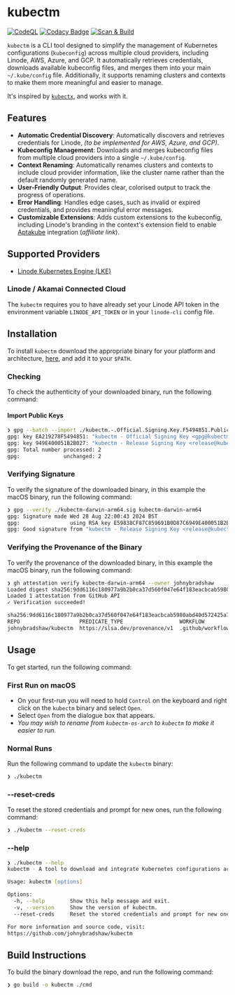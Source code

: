 # kubectm

[![CodeQL](https://github.com/johnybradshaw/kubectm/actions/workflows/github-code-scanning/codeql/badge.svg)](https://github.com/johnybradshaw/kubectm/actions/workflows/github-code-scanning/codeql) [![Codacy Badge](https://app.codacy.com/project/badge/Grade/6b136cf3913f4f08a62ad67ff78de949)](https://app.codacy.com/gh/johnybradshaw/kubectm/dashboard?utm_source=gh&utm_medium=referral&utm_content=&utm_campaign=Badge_grade) [![Scan & Build](https://github.com/johnybradshaw/kubectm/actions/workflows/build.yml/badge.svg)](https://github.com/johnybradshaw/kubectm/actions/workflows/build.yml)

`kubectm` is a CLI tool designed to simplify the management of Kubernetes configurations (`kubeconfig`) across multiple cloud providers, including Linode, AWS, Azure, and GCP. It automatically retrieves credentials, downloads available kubeconfig files, and merges them into your main `~/.kube/config` file. Additionally, it supports renaming clusters and contexts to make them more meaningful and easier to manage.

It's inspired by [`kubectx`](https://github.com/ahmetb/kubectx), and works with it.

## Features

- **Automatic Credential Discovery**: Automatically discovers and retrieves credentials for Linode, *(to be implemented for AWS, Azure, and GCP)*.
- **Kubeconfig Management**: Downloads and merges kubeconfig files from multiple cloud providers into a single `~/.kube/config`.
- **Context Renaming**: Automatically renames clusters and contexts to include cloud provider information, like the cluster name rather than the default randomly generated name.
- **User-Friendly Output**: Provides clear, colorised output to track the progress of operations.
- **Error Handling**: Handles edge cases, such as invalid or expired credentials, and provides meaningful error messages.
- **Customizable Extensions**: Adds custom extensions to the kubeconfig, including Linode's branding in the context's extension field to enable [Aptakube](https://aptakube.com/?ref=johnybradshaw) integration (*affiliate link*).

## Supported Providers

- [Linode Kubernetes Engine (LKE)](https://www.linode.com/products/kubernetes/?utm_medium=website&utm_source=github-johnybradshaw)

### Linode / Akamai Connected Cloud

The `kubectm` requires you to have already set your Linode API token in the environment variable `LINODE_API_TOKEN` or in your `linode-cli` config file.

## Installation

To install `kubectm` download the appropriate binary for your platform and architecture, [here](https://github.com/johnybradshaw/kubectm/releases/latest), and add it to your `$PATH`.

### Checking

To check the authenticity of your downloaded binary, run the following command:

#### Import Public Keys

```zsh
❯ gpg --batch --import ./kubectm.-.Official.Signing.Key.F5494851.Public.asc kubectm.-.Release.Signing.Key.51B2B027.Public.asc
gpg: key EA219278F5494851: "kubectm - Official Signing Key <gpg@kubectm.app>" not changed
gpg: key 949E400051B2B027: "kubectm - Release Signing Key <release@kubectm.app>" not changed
gpg: Total number processed: 2
gpg:              unchanged: 2
```

### Verifying Signature

To verify the signature of the downloaded binary, in this example the macOS binary, run the following command:

```zsh
❯ gpg --verify ./kubectm-darwin-arm64.sig kubectm-darwin-arm64
gpg: Signature made Wed 28 Aug 22:00:43 2024 BST
gpg:                using RSA key E59838CF87C859691B0D87C6949E400051B2B027
gpg: Good signature from "kubectm - Release Signing Key <release@kubectm.app>" [ultimate]
```

### Verifying the Provenance of the Binary

To verify the provenance of the downloaded binary, in this example the macOS binary, run the following command:

```zsh
❯ gh attestation verify kubectm-darwin-arm64 --owner johnybradshaw
Loaded digest sha256:9dd6116c180977a9b2b0ca37d560f047e64f183eacbcab5980abd40d572425a7 for file://kubectm-darwin-arm64
Loaded 1 attestation from GitHub API
✓ Verification succeeded!

sha256:9dd6116c180977a9b2b0ca37d560f047e64f183eacbcab5980abd40d572425a7 was attested by:
REPO                   PREDICATE_TYPE                  WORKFLOW
johnybradshaw/kubectm  https://slsa.dev/provenance/v1  .github/workflows/release.yml@refs/heads/main
```

## Usage

To get started, run the following command:

### First Run on macOS

- On your first-run you will need to hold `Control` on the keyboard and right click on the `kubectm` binary and select `Open`.
- Select `Open` from the dialogue box that appears.
- *You may wish to rename from `kubectm-os-arch` to `kubectm` to make it easier to run.*

### Normal Runs

Run the following command to update the `kubectm` binary:

```zsh
❯ ./kubectm
```

### --reset-creds

To reset the stored credentials and prompt for new ones, run the following command:

```zsh
❯ ./kubectm --reset-creds
```

### --help

```zsh
❯ ./kubectm --help
kubectm - A tool to download and integrate Kubernetes configurations across multiple cloud providers.

Usage: kubectm [options]

Options:
  -h, --help        Show this help message and exit.
  -v, --version     Show the version of kubectm.
  --reset-creds     Reset the stored credentials and prompt for new ones.

For more information and source code, visit:
https://github.com/johnybradshaw/kubectm
```

## Build Instructions

To build the binary download the repo, and run the following command:

```zsh
❯ go build -o kubectm ./cmd
```
